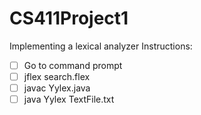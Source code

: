 # CS411Project1
Implementing a lexical analyzer 
Instructions:
- [ ] Go to command prompt
- [ ] jflex search.flex
- [ ] javac Yylex.java
- [ ] java Yylex TextFile.txt
